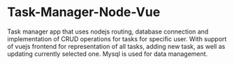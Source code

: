 # Task-Manager-Node-Vue

Task manager app that uses nodejs routing, database connection and implementation of CRUD operations for tasks for specific user. With support of vuejs frontend for representation of all tasks, adding new task, as well as updating currently selected one. Mysql is used for data management.
